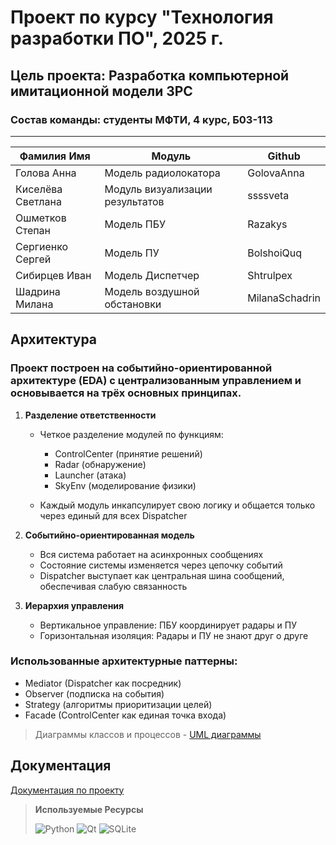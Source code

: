 # Проект по курсу "Технология разработки ПО", 2025 г. 
## Цель проекта: Разработка компьютерной имитационной модели ЗРС
### Состав команды: студенты МФТИ, 4 курс, Б03-113
<hr />
   
| Фамилия Имя           | Модуль                                  |           Github                  |
|----------------------|------------------------------------------|------------------------------------------|
| Голова Анна          | Модель радиолокатора| GolovaAnna|
| Киселёва Светлана    | Модуль визуализации результатов                    | ssssveta |
| Ошметков Степан      | Модель ПБУ| Razakys|
| Сергиенко Сергей     | Модель ПУ | BolshoiQuq|
| Сибирцев Иван        | Модель Диспетчер     | Shtrulpex|
| Шадрина Милана       | Модель воздушной обстановки | MilanaSchadrin |

## Архитектура
### Проект построен на событийно-ориентированной архитектуре (EDA) с централизованным управлением и основывается на трёх основных принципах.

1. **Разделение ответственности**

   * Четкое разделение модулей по функциям:
    
      * ControlCenter (принятие решений)
      * Radar (обнаружение)
      * Launcher (атака)
      * SkyEnv (моделирование физики)
       
   * Каждый модуль инкапсулирует свою логику и общается только через единый для всех Dispatcher

2. **Событийно-ориентированная модель**

   * Вся система работает на асинхронных сообщениях
   * Состояние системы изменяется через цепочку событий
   * Dispatcher выступает как центральная шина сообщений, обеспечивая слабую связанность
    
3. **Иерархия управления**

   * Вертикальное управление: ПБУ координирует радары и ПУ
   * Горизонтальная изоляция: Радары и ПУ не знают друг о друге
     
### Использованные архитектурные паттерны:

 * Mediator (Dispatcher как посредник)
 * Observer (подписка на события)
 * Strategy (алгоритмы приоритизации целей)
 * Facade (ControlCenter как единая точка входа)
   
>Диаграммы классов и процессов  - [UML диаграммы](https://drive.google.com/file/d/1NRzsn4hVriHqQKuGoWiO6pbLNernI-Td/view?usp=sharing)

## Документация
[Документация по проекту](https://github.com/MilanaSchadrin/RadarProject/blob/main/radar_project_doc.pdf)

>**Используемые Ресурсы**
>
>![Python](https://img.shields.io/badge/python-3670A0?style=for-the-badge&logo=python&logoColor=ffdd54)
>![Qt](https://img.shields.io/badge/Qt-%23217346.svg?style=for-the-badge&logo=Qt&logoColor=white)
>![SQLite](https://img.shields.io/badge/sqlite-%2307405e.svg?style=for-the-badge&logo=sqlite&logoColor=white)



